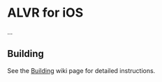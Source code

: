 # ALVR for iOS
...

## Building
See the [Building](https://github.com/alvr-org/alvr-visionos/wiki/Building) wiki page for detailed instructions.
